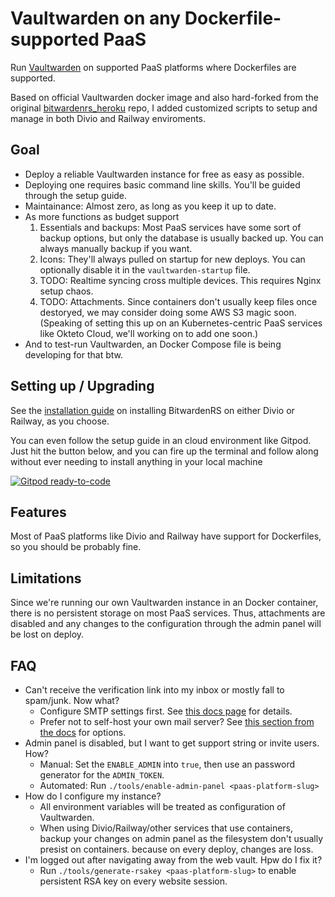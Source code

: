 # Vaultwarden on any Dockerfile-supported PaaS

Run [Vaultwarden](https://github.com/dani-garcia/vaultwarden) on supported PaaS platforms where Dockerfiles are supported.

Based on official Vaultwarden docker image and also hard-forked
from the original [bitwardenrs_heroku](https://github.com/std2main/bitwardenrs_heroku)
repo, I added customized scripts to setup and manage in both Divio and Railway enviroments.

## Goal

* Deploy a reliable Vaultwarden instance for free as easy as possible.
* Deploying one requires basic command line skills. You'll be guided through the setup guide.
* Maintainance: Almost zero, as long as you keep it up to date.
* As more functions as budget support
  1. Essentials and backups: Most PaaS services have some sort of backup options, but only the database is usually backed up. You can always manually backup if you want.
  2. Icons: They'll always pulled on startup for new deploys. You can optionally disable it in the `vaultwarden-startup` file.
  3. TODO: Realtime syncing cross multiple devices. This requires Nginx setup chaos.
  4. TODO: Attachments. Since containers don't usually keep files once destoryed, we may consider doing some AWS S3 magic soon. (Speaking of setting this up on an Kubernetes-centric PaaS services like Okteto Cloud, we'll working on to add one soon.)
* And to test-run Vaultwarden, an Docker Compose file is being developing for that btw.

## Setting up / Upgrading

See the [installation guide][install-guide] on installing BitwardenRS on either Divio or Railway, as you choose.

<!-- TODO: Point to the docs site soon! -->
[install-guide]: SETUP.md

You can even follow the setup guide in an cloud environment like Gitpod. Just hit the button below, and you can fire up the terminal and follow along without ever needing to install anything in your local machine

[![Gitpod ready-to-code](https://img.shields.io/badge/Gitpod-ready--to--code-blue?logo=gitpod)](https://gitpod.io/#https://github.com/AndreiJirohHaliliDev2006/bitwardenrs-on-divio)

## Features

Most of PaaS platforms like Divio and Railway have support for Dockerfiles, so you should be probably fine.

## Limitations

Since we're running our own Vaultwarden instance in an Docker container, there is no persistent storage on most PaaS services. Thus, attachments are disabled and any changes to the configuration through the admin panel will be lost on deploy.

## FAQ

* Can't receive the verification link into my inbox or mostly
fall to spam/junk. Now what?
  * Configure SMTP settings first. See [this docs page](https://github.com/dani-garcia/vaultwarden/wiki/SMTP-configuration) for details.
  * Prefer not to self-host your own mail server? See [this section from the docs](https://github.com/dani-garcia/vaultwarden/wiki/SMTP-configuration#smtp-servers) for options.
* Admin panel is disabled, but I want to get support string or invite users. How?
  * Manual: Set the `ENABLE_ADMIN` into `true`, then use an password generator for the `ADMIN_TOKEN`.
  * Automated: Run `./tools/enable-admin-panel <paas-platform-slug>`
* How do I configure my instance?
  * All environment variables will be treated as configuration of Vaultwarden.
  * When using Divio/Railway/other services that use containers, backup your changes on admin panel as the filesystem don't usually presist on containers.
  because on every deploy, changes are loss.
* I'm logged out after navigating away from the web vault. Hpw do I fix it?
  * Run `./tools/generate-rsakey <paas-platform-slug>` to enable persistent RSA key on every website session.
